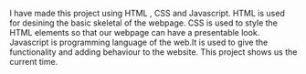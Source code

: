 I have made this project using  HTML , CSS and Javascript. HTML is used for desining the basic skeletal of the webpage.
CSS is used to style the HTML elements so that our webpage can have a presentable look.
Javascript is programming language of the web.It is used to give the functionality and adding behaviour to the website.
This project shows us the current time.
